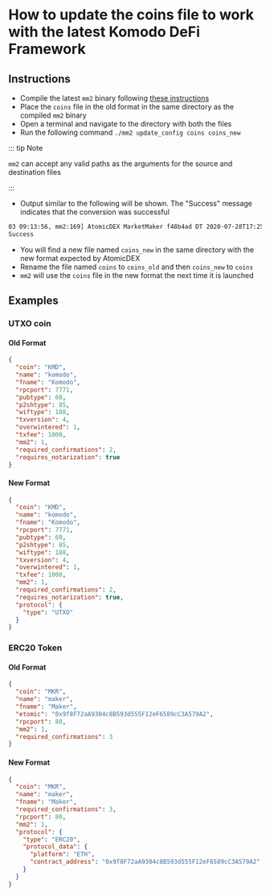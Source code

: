 # How to update the coins file to work with the latest Komodo DeFi Framework

## Instructions

- Compile the latest `mm2` binary following [these instructions](../atomicdex-setup/get-started-atomicdex.html)
- Place the `coins` file in the old format in the same directory as the compiled `mm2` binary
- Open a terminal and navigate to the directory with both the files
- Run the following command `./mm2 update_config coins coins_new`

::: tip Note

`mm2` can accept any valid paths as the arguments for the source and destination files

:::

- Output similar to the following will be shown. The "Success" message indicates that the conversion was successful

```bash
03 09:13:56, mm2:169] AtomicDEX MarketMaker f48b4ad DT 2020-07-28T17:25:18+07:00
Success
```

- You will find a new file named `coins_new` in the same directory with the new format expected by AtomicDEX
- Rename the file named `coins` to `coins_old` and then `coins_new` to `coins`
- `mm2` will use the `coins` file in the new format the next time it is launched

## Examples

### UTXO coin

#### Old Format

```json
{
  "coin": "KMD",
  "name": "komodo",
  "fname": "Komodo",
  "rpcport": 7771,
  "pubtype": 60,
  "p2shtype": 85,
  "wiftype": 188,
  "txversion": 4,
  "overwintered": 1,
  "txfee": 1000,
  "mm2": 1,
  "required_confirmations": 2,
  "requires_notarization": true
}
```

#### New Format

```json
{
  "coin": "KMD",
  "name": "komodo",
  "fname": "Komodo",
  "rpcport": 7771,
  "pubtype": 60,
  "p2shtype": 85,
  "wiftype": 188,
  "txversion": 4,
  "overwintered": 1,
  "txfee": 1000,
  "mm2": 1,
  "required_confirmations": 2,
  "requires_notarization": true,
  "protocol": {
    "type": "UTXO"
  }
}
```

### ERC20 Token

#### Old Format

```json
{
  "coin": "MKR",
  "name": "maker",
  "fname": "Maker",
  "etomic": "0x9f8F72aA9304c8B593d555F12eF6589cC3A579A2",
  "rpcport": 80,
  "mm2": 1,
  "required_confirmations": 3
}
```

#### New Format

```json
{
  "coin": "MKR",
  "name": "maker",
  "fname": "Maker",
  "required_confirmations": 3,
  "rpcport": 80,
  "mm2": 1,
  "protocol": {
    "type": "ERC20",
    "protocol_data": {
      "platform": "ETH",
      "contract_address": "0x9f8F72aA9304c8B593d555F12eF6589cC3A579A2"
    }
  }
}
```

